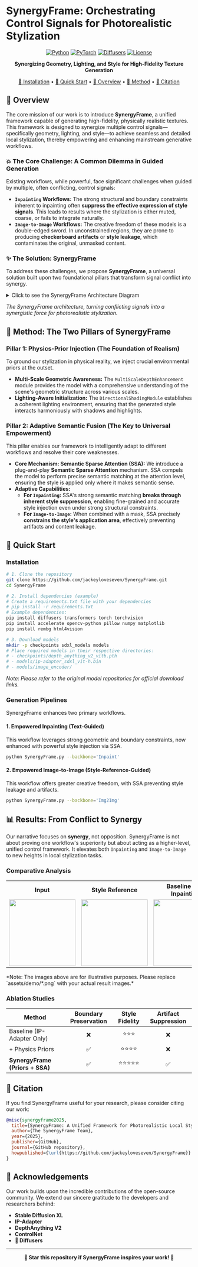 # SynergyFrame: Orchestrating Control Signals for Photorealistic Stylization

<div align="center">

[![Python](https://img.shields.io/badge/Python-3.8%2B-blue)](https://www.python.org/)
[![PyTorch](https://img.shields.io/badge/PyTorch-1.12%2B-red)](https://pytorch.org/)
[![Diffusers](https://img.shields.io/badge/🤗%20Diffusers-0.21%2B-yellow)](https://github.com/huggingface/diffusers)
[![License](https://img.shields.io/github/license/jackeyloveseven/SynergyFrame)](https://github.com/jackeyloveseven/SynergyFrame/blob/main/LICENSE)

**Synergizing Geometry, Lighting, and Style for High-Fidelity Texture Generation**

[🔧 Installation](#installation) • [🚀 Quick Start](#quick-start) • [🎯 Overview](#overview) • [🔬 Method](#method) • [📖 Citation](#citation)

</div>

## 🎯 Overview

The core mission of our work is to introduce **SynergyFrame**, a unified framework capable of generating high-fidelity, physically realistic textures. This framework is designed to synergize multiple control signals—specifically geometry, lighting, and style—to achieve seamless and detailed local stylization, thereby empowering and enhancing mainstream generative workflows.

### 💥 The Core Challenge: A Common Dilemma in Guided Generation

Existing workflows, while powerful, face significant challenges when guided by multiple, often conflicting, control signals:

- **`Inpainting` Workflows:** The strong structural and boundary constraints inherent to inpainting often **suppress the effective expression of style signals**. This leads to results where the stylization is either muted, coarse, or fails to integrate naturally.
- **`Image-to-Image` Workflows:** The creative freedom of these models is a double-edged sword. In unconstrained regions, they are prone to producing **checkerboard artifacts** or **style leakage**, which contaminates the original, unmasked content.

### ✨ The Solution: SynergyFrame

To address these challenges, we propose **SynergyFrame**, a universal solution built upon two foundational pillars that transform signal conflict into synergy.

<details>
<summary>Click to see the SynergyFrame Architecture Diagram</summary>

```mermaid
graph TD
    subgraph "Inputs"
        A[Geometry]
        B[Lighting]
        C[Style]
        D[Mask]
    end

    subgraph "SynergyFrame Core"
        P1["Pillar 1: Physics-Prior Injection<br/>(MultiScaleDepth, DirectionalShading)"]
        P2["Pillar 2: Adaptive Semantic Fusion<br/>(Semantic Sparse Attention - SSA)"]
        A & B --> P1
        C & D --> P2
        P1 --> SR
        P2 --> SR
        SR{Synergized Representation}
    end

    subgraph "Empowered Workflows"
        W1[Inpainting]
        W2[Image-to-Image]
        SR --> W1 & W2
    end

    subgraph "Outputs"
        O1["✔️ High-Fidelity Results<br/>✔️ No Style Suppression"]
        O2["✔️ Artifact-Free<br/>✔️ No Style Leakage"]
        W1 --> O1
        W2 --> O2
    end
```
</details>

*The SynergyFrame architecture, turning conflicting signals into a synergistic force for photorealistic stylization.*


## 🔬 Method: The Two Pillars of SynergyFrame

### Pillar 1: Physics-Prior Injection (The Foundation of Realism)
To ground our stylization in physical reality, we inject crucial environmental priors at the outset.
- **Multi-Scale Geometric Awareness:** The `MultiScaleDepthEnhancement` module provides the model with a comprehensive understanding of the scene's geometric structure across various scales.
- **Lighting-Aware Initialization:** The `DirectionalShadingModule` establishes a coherent lighting environment, ensuring that the generated style interacts harmoniously with shadows and highlights.

### Pillar 2: Adaptive Semantic Fusion (The Key to Universal Empowerment)
This pillar enables our framework to intelligently adapt to different workflows and resolve their core weaknesses.
- **Core Mechanism: Semantic Sparse Attention (SSA):** We introduce a plug-and-play **Semantic Sparse Attention** mechanism. SSA compels the model to perform precise semantic matching at the attention level, ensuring the style is applied only where it makes semantic sense.
- **Adaptive Capabilities:**
    - **For `Inpainting`:** SSA's strong semantic matching **breaks through inherent style suppression**, enabling fine-grained and accurate style injection even under strong structural constraints.
    - **For `Image-to-Image`:** When combined with a mask, SSA precisely **constrains the style's application area**, effectively preventing artifacts and content leakage.

## 🚀 Quick Start

### Installation
```bash
# 1. Clone the repository
git clone https://github.com/jackeyloveseven/SynergyFrame.git
cd SynergyFrame

# 2. Install dependencies (example)
# Create a requirements.txt file with your dependencies
# pip install -r requirements.txt
# Example dependencies:
pip install diffusers transformers torch torchvision
pip install accelerate opencv-python pillow numpy matplotlib
pip install rembg html4vision

# 3. Download models
mkdir -p checkpoints sdxl_models models
# Place required models in their respective directories:
# - checkpoints/depth_anything_v2_vitb.pth
# - models/ip-adapter_sdxl_vit-h.bin
# - models/image_encoder/
```
*Note: Please refer to the original model repositories for official download links.*

### Generation Pipelines
SynergyFrame enhances two primary workflows.

#### 1. Empowered Inpainting (Text-Guided)
This workflow leverages strong geometric and boundary constraints, now enhanced with powerful style injection via SSA.
```bash
python SynergyFrame.py --backbone='Inpaint'

```

#### 2. Empowered Image-to-Image (Style-Reference-Guided)
This workflow offers greater creative freedom, with SSA preventing style leakage and artifacts.
```bash
python SynergyFrame.py --backbone='Img2Img'
```

## 📊 Results: From Conflict to Synergy

Our narrative focuses on **synergy**, not opposition. SynergyFrame is not about proving one workflow's superiority but about acting as a higher-level, unified control framework. It elevates both `Inpainting` and `Image-to-Image` to new heights in local stylization tasks.

### Comparative Analysis
<div align="center">
<table>
  <tr>
    <th>Input</th>
    <th>Style Reference</th>
    <th>Baseline (e.g., Inpainting)</th>
    <th>Ours (SynergyFrame)</th>
  </tr>
  <tr>
    <td><img src="assets/demo/input.png" width="180px"></td>
    <td><img src="assets/demo/style.png" width="180px"></td>
    <td><img src="assets/demo/baseline.png" width="180px"></td>
    <td><img src="assets/demo/ours.png" width="180px"></td>
  </tr>
</table>
</div>
*Note: The images above are for illustrative purposes. Please replace `assets/demo/*.png` with your actual result images.*

### Ablation Studies
| Method | Boundary Preservation | Style Fidelity | Artifact Suppression |
|--------|:---------------------:|:--------------:|:--------------------:|
| Baseline (IP-Adapter Only) | ❌ | ⭐⭐⭐ | ❌ |
| + Physics Priors | ✅ | ⭐⭐⭐⭐ | ❌ |
| **SynergyFrame (Priors + SSA)** | ✅ | ⭐⭐⭐⭐⭐ | ✅ |


## 📖 Citation
If you find SynergyFrame useful for your research, please consider citing our work:
```bibtex
@misc{synergyframe2025,
  title={SynergyFrame: A Unified Framework for Photorealistic Local Stylization},
  author={The SynergyFrame Team},
  year={2025},
  publisher={GitHub},
  journal={GitHub repository},
  howpublished={\url{https://github.com/jackeyloveseven/SynergyFrame}}
}
```

## 🤝 Acknowledgements

Our work builds upon the incredible contributions of the open-source community. We extend our sincere gratitude to the developers and researchers behind:
- **Stable Diffusion XL**
- **IP-Adapter**  
- **DepthAnything V2**
- **ControlNet**
- **🤗 Diffusers**

---

<div align="center">

**🌟 Star this repository if SynergyFrame inspires your work! 🌟**

</div>

